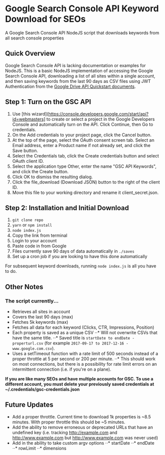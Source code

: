 # Google Search Console API Keyword Download for SEOs

A Google Search Console API NodeJS script that downloads keywords from all search console properties

## Quick Overview

Google Search Console API is lacking documentation or examples for NodeJS. This is a basic NodeJS implementation of accessing the Google Search Console API, downloading a list of all sites within a single account, and then saving keywords from the last 90 days as CSV files using JWT Authentication from the [Google Drive API Quickstart documents](https://developers.google.com/drive/v3/web/quickstart/nodejs). 

## Step 1: Turn on the GSC API
1. Use [this wizard](https://console.developers.google.com/start/api?id=webmasters] to create or select a project in the Google Developers Console and automatically turn on the API. Click Continue, then Go to credentials.
2. On the Add credentials to your project page, click the Cancel button.
3. At the top of the page, select the OAuth consent screen tab. Select an Email address, enter a Product name if not already set, and click the Save button.
4. Select the Credentials tab, click the Create credentials button and select OAuth client ID.
5. Select the application type Other, enter the name "GSC API Keywords", and click the Create button.
6. Click OK to dismiss the resulting dialog.
7. Click the file_download (Download JSON) button to the right of the client ID.
8. Move this file to your working directory and rename it client_secret.json.

## Step 2: Installation and Initial Download

1. `git clone repo` 
2. `yarn` or `npm install`
3. `node index.js`
4. Copy the link from terminal
5. Login to your account
6. Paste code in from Google
7. Files currently save 90 days of data automatically in `./saves`
8. Set up a cron job if you are looking to have this done automatically

For subsequent keyword downloads, running `node index.js` is all you have to do.

## Other Notes

### The script currently...
- Retrieves all sites in account
- Covers the last 90 days (max)
- Fetches 5k keywords (max)
- Fetches all data for each keyword (Clicks, CTR, Impressions, Position) 
- Each property is saved as a unique CSV
⋅⋅* Will not overwrite CSVs that have the same title. 
⋅⋅* Saved title is `startDate to endDate - properturl.csv` (for example `2017-09-17 to 2017-12-16 - www.google.com.csv`).
- Uses a setTimeout function with a rate limit of 500 seconds instead of a proper throttle at 5 per second or 200 per minute. 
⋅⋅* This should work on most connections, but there is a possibility for rate limit errors on an intermittent connection (i.e. if you're on a plane).

**If you are like many SEOs and have multiple accounts for GSC. To use a different account, you must delete your previously saved credentials at ~/.credentials/gsc-credentials.json**

## Future Updates

- Add a proper throttle. Current time to download 1k properties is ~8.5 minutes. With proper throttle this should be ~5 minutes.
- Add the ability to remove erroneous or deprecated URLs that have an undefined key (i.e. tracking http://example.com and http://www.example.com but http://www.example.com was never used)
- Add in the ability to take custom argv options 
⋅⋅* startDate
⋅⋅* endDate
⋅⋅* rowLimit
⋅⋅* dimensions
